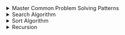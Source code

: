 <details><summary>Master Common Problem Solving Patterns</summary>

## MASTER COMMON PROBLEM SOLVING PATTERNS

### 1. FREQUENCY COUNTER

This pattern uses objects or sets to collect values/frequencies of values. This can often avoid the need for nested loops or O(N^2) operations with arrays / strings.

#### AN EXAMPLE 1

Write a function called same, which accepts
two arrays. The function should return true
if every value in the array has it's correspoding
value squared in the second array. The frequency
of values must be the same. (The order doesn't matter.)

```javascript
same([1, 2, 3], [4, 1, 9]); // true
same([1, 2, 3], [1, 9]); // false
same([1, 2, 1], [4, 4, 1]); // false (must be same frequency)
```

##### A NAIVE SOLUTION

```javascript
// Time Complexity - O(N^2)
function same(arr1, arr2) {
  if (arr.length !== arr2.length) {
    return false;
  }
  for (let i = 0; i < arr1.length; i++) {
    let correctIndex = arr2.indexOf(arr1[i] ** 2);

    if (correctIndex === -1) {
      return false;
    }
    arr2.splice(correctIndex, 1);
  }
  return true;
}
```

##### REFACTOR

```javascript
// Time Complexity - O(N)
function same(arr1, arr2) {
  if (arr1.length !== arr2.length) {
    return false;
  }

  let frequencyCounter1 = {};
  let frequencyCounter2 = {};

  for (let val of arr1) {
    frequencyCounter1[val] = (frequencyCounter1[val] || 0) + 1;
  }
  for (let val of arr2) {
    frequencyCounter2[val] = (frequencyCounter2[val] || 0) + 1;
  }
  for (let key in frequencyCounter1) {
    if (!(key ** 2 in frequencyCounter2)) {
      return false;
    }
    if (frequencyCounter2[key ** 2] !== frequencyCounter1[key]) {
      return false;
    }
  }
  return true;
}
```

#### AN EXAMPLE 2 - ANAGRAMS

Given two strings, write a function to determine if the second string is an anagram of the first. An anagram is a word, phrase, or name formed by rearranging the letters of another, such as cinema, formed from iceman. You may assume the string contains only lowercase alphabets.

```javascript
validAnagram('', ''); // true
validAnagram('aaz', 'zza'); // false
validAnagram('anagram', 'nagaram'); // true
validAnagram('rat', 'car'); //false
validAnagram('awesome', 'awesome'); // false
validAnagram('qwerty', 'qeywrt'); // true
validAnagram('texttwisttime', 'timetwisttext'); // true
```

##### MY SOLUTION

```javascript
// Time Complexity - O(N)
function validAnagram(str1, str2) {
  if (str1.length !== str2.length) {
    return false;
  }

  var freCounter1 = {};
  var freCounter2 = {};

  for (let char of str1) {
    freCounter1[char] = (freCounter1[char] || 0) + 1;
  }
  for (let char of str2) {
    freCounter2[char] = (freCounter2[char] || 0) + 1;
  }
  for (var key in freCounter1) {
    if (!(key in freCounter2)) {
      return false;
    }
    if (freCounter1[key] !== freCounter2[key]) {
      return false;
    }
  }
  return true;
}
```

##### CHALLENGE SOLUTION

```javascript
// Time Complexity - O(N)
function validAnagram(first, second) {
  if (first.length !== second.length) {
    return false;
  }

  const lookup = {};

  for (let i = 0; i < first.length; i++) {
    let letter = first[i];

    // if letter exists, increment, otherwise set to 1
    lookup[letter] ? (lookup[letter] += 1) : (lookup[letter] = 1);
  }

  for (let i = 0; i < second.length; i++) {
    let letter = second[i];

    //can't find letter or letter is zero then it's not an anagram
    if (!lookup[letter]) {
      return false;
    } else {
      lookup[letter] -= 1;
    }
  }

  return true;
}
```

### 2. MULTIPLE POINTERS

Creating pointers or values that correspond to an index or position and move towards the beginning, end or middle based on a certain condition. Very efficient for solving problems with minimal space complexity as well.

#### AN EXAMPLE 1

Write a function called sumZero which accepts a sorted array of integers. The function should find the first pair where the sum is 0. Return an array that includes both values that sume to zero or undefined if a pair does not exist.

```javascript
sumZero([-3, -2, -1, 0, 1, 2, 3]); // [-3, 3]
sumZero([-2, 0, 1, 3]); // undefined
sumZero([1, 2, 3]); // undefined
```

##### A NAIVE SOLUTION

```javascript
// Time Complexity - O(N^2)
// Space Complexity - O(1)
function sumZero(arr) {
  for (let i = 0; i < arr.length; i++) {
    for (let j = i + 1; j < arr.length; j++) {
      if (arr[i] + arr[j] === 0) {
        return [arr[i], arr[j]];
      }
    }
  }
}
```

##### REFACTOR

```javascript
// Time Complexity - O(N)
// Space Complexity - O(1)
function sumZero(arr) {
  let left = 0;
  let right = arr.length - 1;

  while (left < right) {
    let sum = arr[left] + arr[right];

    if (sum === 0) {
      return [arr[left], arr[right]];
    } else if (sum > 0) {
      right--;
    } else {
      left++;
    }
  }
}
```

#### AN EXAMPLE 2 - countUniqueValues

Implement a function called countUniqueValues, which accepts a sorted array, and counts the unique values in the array. There can be negative numbers in the array, but it will always be sorted.

```javascript
countUniqueValues([1, 1, 1, 1, 1, 1]); // 2
countUniqueValues([1, 2, 3, 4, 4, 4, 7, 7, 12, 12, 13]); // 7
countUniqueValues([]); // 0
countUniqueValues([-2, -1, -1, 0, 1]); // 4
```

##### MY SOLUTION 1

```javascript
// Only works in a sorted array
// Time Complexity - O(n)
function countUniqueValues(arr) {
  if (arr.length === 0) return 0;

  var count = 1;

  for (let i = 0; i < arr.length - 1; i++) {
    if (arr[i] !== arr[i + 1]) {
      count++;
    }
  }
  return count;
}
```

##### MY SOLUTION 2

```javascript
// Time Complexity - O(n)
function countUniqueValues(arr) {
  if (arr.length === 0) return 0;

  var freCounter = {};
  var count = 0;

  for (let i = 0; i < arr.length; i++) {
    var key = arr[i];
    freCounter[key] = (freCounter[key] || 0) + 1;
  }
  for (var key in freCounter) {
    count++;
  }
  return count;
}
```

##### CHALLENGE SOLUTION

```javascript
// Only works in a sorted array
// Time Complexity - O(n)
function countUniqueValues(arr) {
  if (arr.length === 0) return 0;

  var i = 0;

  for (var j = 1; j < arr.length; j++) {
    if (arr[i] !== arr[j]) {
      i++;
      arr[i] = arr[j];
    }
  }
  return i + 1;
}
```

### 3. SLIDING WINDOW

This pattern involves creating a window which can either be an array or number from one position to another. Depending on a certain condition, the window either increases or closes (and a new window is created). Very useful for keeping track of a subset of data in an array/string etc.

#### AN EXAMPLE 1

Write a function called maxSubarraySum which accepts an array of integers and a number called n. The function should calculate the maximum sum of n consecutive elements in the array.

```javascript
maxSubarraySum([1, 2, 5, 2, 8, 1, 5], 2); // 10
maxSubarraySum([1, 2, 5, 2, 8, 1, 5], 4); // 17
maxSubarraySum([4, 2, 1, 6], 1); // 6
maxSubarraySum([4, 2, 1, 6, 2], 4); // 13
maxSubarraySum([], 4); // null
```

#### MY SOLUTION

```javascript
function maxSubarraySum(arr, n) {
  if (arr.length === 0) return null;

  var maxSum = -Infinity;
  var curSum = 0;

  for (let i = 0; i < arr.length - n + 1; i++) {
    for (let j = i; j < n + i; j++) {
      curSum += arr[j];
    }
    if (maxSum < curSum) {
      maxSum = curSum;
    }
    curSum = 0;
  }
  return maxSum;
}
```

##### A NAIVE SOLUTION

```javascript
function maxSubarraySum(arr, num) {
  if (num > arr.length) {
    return null;
  }

  var max = -Infinity;
  var temp;

  for (let i = 0; i < arr.length - num + 1; i++) {
    temp = 0;
    for (let j = 0; j < num; j++) {
      temp += arr[i + j];
    }
    if (temp > max) {
      max = temp;
    }
  }
  return max;
}
```

##### REFACTOR

```javascript
// Time Complexity - O(n)
function maxSubarraySum(arr, num) {
  let maxSum = 0;
  let tempSum = 0;

  if (arr.length < num) return null;
  for (let i = 0; i < num; i++) {
    maxSum += arr[i];
  }
  tempSum = maxSum;
  for (let i = num; i < arr.length; i++) {
    tempSum = tempSum - arr[i - num];
    maxSum = Math.max(maxSum, tempSum);
  }
  return maxSum;
}
```

### 4. Devide and Conquer

This pattern involves dividing a data set into smaller chunks and then repeating a process with a subset of data. This pattern can tremendously decrease time complexity.

#### AN EXAMPLE 1

Given a sorted array of integers, write a function called search, that accepts a value and returns the index where the value passed to the function is located. If the value is not found, return -1

```javascript
search([1, 2, 3, 4, 5, 6], 4); // 3
search([1, 2, 3, 4, 5, 6], 6); // 5
search([1, 2, 3, 4, 5, 6], 11); // -1
```

##### A NAIVE SOLUTION

```javascript
// Linear Search
// Time Complexity O(n)
function search(arr, val) {
  for (let i = 0; i < arr.length; i++) {
    if (arr[i] === val) {
      return i;
    }
  }
  return -1;
}
```

##### REFACTOR

```javascript
// Binary Search
// Time Complexity O(log n)
function search(arr, val) {
  let min = 0;
  let max = array.length - 1;

  while (min <= max) {
    let middle = Math.floor((min + max) / 2);
    let currentElement = array[middle];

    if (array[middle] < val) {
      min = middle + 1;
    } else if (array[middle] > val) {
      max = middle - 1;
    } else {
      return middle;
    }
    return -1;
  }
}
```

### REFERENCE

[JavaScript Algorithms and Data Structures Masterclass - Udemy](https://www.udemy.com/js-algorithms-and-data-structures-masterclass/)

</details>

<details><summary>Search Algorithm</summary>

## SEARCH ALGORITHM

### HOW DO WE NORMALLY SEARCH?

Given an array, the simplest way to search for an value is to look at every element in the array and check if it's the value we want. This is called linear search.

##### JAVASCRIPT HAS BUILT-IN SEARCH FUNCTIONS!

There are many different search methods on arrays in JavaSCript.

- indexOf
- includes
- find
- findIndex

But how do these functions work?

### LINEAR SEARCH

##### AN EXAMPLE

Write a function called linearSearch which accepts an array and a value, and returns the index at which the value exists. If the value does not exist in the array, return -1. Don't use indexOf to implement this function!  
Examples:

```javascript
linearSearch([10, 15, 20, 25, 30], 15); //1
linearSearch([9, 8, 7, 6, 5, 4, 3, 2, 1, 0], 4); // 5
linearSearch([100], 100); // 0
linearSearch([1, 2, 3, 4, 5], 6); // -1
linearSearch([9, 8, 7, 6, 5, 4, 3, 2, 1, 0], 10); // -1
linearSearch([100], 200); // -1
```

##### PSEUDOCODE

- This function accpets an array and a value
- Loop through the array and check if the current array element is equal to the value
- If it is, return the index at which the element is found
- If the value is never found, return -1

##### SOLUTION

```javascript
// Time Complexity - O(n)
function linearSearch(arr, val) {
  for (var i = 0; i < arr.length; i++) {
    if (arr[i] === val) return i;
  }
  return -1;
}

linearSearch([10, 15, 20, 25, 30], 15);
```

##### TIME COMPLEXITY

- BEST: O(1)
- AVERAGE: O(n)
- WORST : O(n)

### BINARY SEARCH

- Binary search is a much faster from of search
- Rather than eliminating one element at a time, you can eliminate half of the remaining elements at a time
- Binary search only works on sorted arrays!

##### AN EXAMPLE

Return the index at which the value exists. Otherwise, return -1.

```javascript
binarySearch([1, 2, 3, 4, 5], 2); // 1
binarySearch([1, 2, 3, 4, 5], 3); // 2
binarySearch([1, 2, 3, 4, 5], 5); // 4
binarySearch([1, 2, 3, 4, 5], 6); // -1
```

##### PSEUDOCODE

- This function accepts a sorted array and a value
- Create a left pointer at the start of the array, and a right pointer at the end of the array
- While the left pointer comes before the right pointer.
  - Create a pointer in the middle
  - If you find the value you want, return the index
  - If the value is too small, move the left pointer up
  - If the value is too large, move the right pointer down
- If you never find the value, return -1

##### SOLUTION

```javascript
function binarySearch(arr, elem) {
  var start = 0;
  var end = arr.length - 1;
  var middle = Math.floor((start + end) / 2);

  while (arr[middle] !== elem && start < end) {
    if (elem < arr[middle]) {
      end = middle - 1;
    } else {
      start = middle + 1;
    }
    middle = Math.floor((start + end) / 2);
  }
  if (arr[middle] == elem) {
    return middle;
  }
  return -1;
}

binarySearch([2, 5, 6, 9, 13, 15, 28, 30], 15);
```

##### REFACTOR

```javascript
function binarySearch(arr, elem) {
  var start = 0;
  var end = arr.length - 1;
  var middle = Math.floor((start + end) / 2);

  while (arr[middle] !== elem && start < end) {
    if (elem < arr[middle]) end = middle - 1;
    else start = middle + 1;
    middle = Math.floor((start + end) / 2);
  }
  return arr[middle] == elem ? middle : -1;
}

binarySearch([2, 5, 6, 9, 13, 15, 28, 30], 15);
```

##### TIME COMPLEXITY

- BEST: O(1)
- AVERAGE: O(log n)
- WORST : O(log n)

### NAIVE STRING SEARCH

- Suppose you want to count the number of times a smaller string appears in a longer string
- A straightforward approach involes checking pairs of characters individually

##### Pseudocode

- Loop over the longer string
- Loop over the shorter string
- If the characters don't match, break out of the inner loop
- If the characters do match, keep going
- If you complete the inner loop and find a match, increment the count of matches
- Return the count

##### MY APPROACH

```javascript
function naiveSearch(str, word) {
  var count = 0;
  var isMatched;

  for (let i = 0; i < str.length - word.length + 1; i++) {
    isMatched = true;
    for (let j = i; j < word.length + i; j++) {
      if (str[j] !== word[j - i]) {
        isMatched = false;
        break;
      }
    }
    if (isMatched) count++;
  }
  return count;
}

naiveSearch('lorie loled', 'loled');
```

##### SOLUTION

```javascript
function naiveSearch(long, short) {
  var count = 0;

  for (var i = 0; i < long.length; i++) {
    for (var j = 0; j < short.length; j++) {
      if (short[j] !== long[i + j]) break;
      if (j === short.length - 1) count++;
    }
  }
  return count;
}

naiveSearch('lorie loled', 'loled');
```

### REFERENCE

[JavaScript Algorithms and Data Structures Masterclass - Udemy](https://www.udemy.com/js-algorithms-and-data-structures-masterclass/)

</details>

<details><summary>Sort Algorithm</summary>

## SORT ALGORITHM

### WHAT IS SORTING?

Sorting is the process of rearranging the items in a collection (e.g. an array) so that the items are in some kind of order.

Examples:

- Sorting numbers from smallest to largest
- Sorting names alphabetically
- Sorting movies based on release year
- Sorting movies based on revenuse

### WHY DO WE NEED TO LEARN THIS?

- Sorting is an increadibly common task, so it's good to know how it works.
- There are many different ways to sort things, and different techniques have their own advantages and disadvantages.
- Sorting comes up in interviews many times!

##### JAVASCRIPT HAS A SORT METHOD

Yes, it does... but it doesn't always work the way you expect.

```javascript
// ["Algorithms", "Colt", "Data Structures", "Steel"]
['Steele', 'Colt', 'Data Structures', 'Algorithms'].sort();
```

```javascript
// [10, 15, 4, 6]
[6, 4, 15, 10].sort();
```

##### TELLING JAVASCRIPT HOW TO SORT

- The built- sort method accepts an optional comparator function.
- You can use this comparator function to tell JavaScript how you want it to sort.
- The comparator looks at pairs of elements(a and b), determines their sort order based on the return value.
  - If it returns a negative number, a should come before b.
  - If it returns a positive number, a should come after b.
  - If it returns 0, a and b are the same as far as the sort is concerned.

```javascript
function numberCompare(num1, num2) {
  return num1 - num2;
}

// [4, 6, 10, 15]
[6, 4, 15, 10].sort(numberCompare);
```

### BUBBLE SORT

A sorting algorithm where the largest values bubble up to the top!

##### BEFORE WE SORT, WE MUST SWAP!

Many sorting algorithms involve some type of swapping functionality(e.g. swapping to numbers to put them in order)

```javascript
// ES5
function swap(arr, idx1, idx2) {
    var temp = arr[idx1];
    arr[idx1] = arr[idx2];
    arr[idx2] = temp;
}

// ES6
function swap = (arr, idx1, idx2) => {
    [arr[idx1], arr[idx2]] = [arr[idx2], arr[idx1]];
}
```

##### PSEUDOCODE

- Start looping from a variable called i the end of the array towards the beginning.
- Start an inner loop with a variable called j from the beginning until i - 1.
- If arr[j] is greater than arr[j+1], swap those two values!
- Return the sorted array.

##### MY APPROACH

```javascript
function bubbleSort(arr) {
  for (var i = 0; i < arr.length; i++) {
    for (var j = 0; j < arr.length - i - 1; j++) {
      if (arr[j] > arr[j + 1]) {
        var temp = arr[j + 1]; //  no block scoping
        arr[j + 1] = arr[j];
        arr[j] = temp;
      }
    }
  }
  return arr;
}
```

##### SOLUTION - LESS OPTIMIZED

```javascript
function bubbleSort(arr) {
  for (var i = 0; i < arr.length; i++) {
    for (var j = 0; j < arr.length; j++) {
      if (arr[j] > arr[j + 1]) {
        // SWAP!
        var temp = arr[j];
        arr[j] = arr[j + 1];
        arr[j + 1] = temp;
      }
    }
  }
  return arr;
}
```

##### REFACTOR - ES5

```javascript
function bubbleSort(arr) {
  for (var i = arr.length; i > 0; i--) {
    for (var j = 0; j < i - 1; j++) {
      if (arr[j] > arr[j + 1]) {
        temp = arr[j];
        arr[j] = arr[j + 1];
        arr[j + 1] = temp;
      }
    }
  }
  return arr;
}
```

##### REFACTOR - ES6

```javascript
function bubbleSort(arr) {
  const swap = (arr, idx1, idx2) => {
    [arr[idx1], arr[idx2]] = [arr[idx2], arr[idx1]];
  };

  for (var i = arr.length; i > 0; i--) {
    for (var j = 0; j < i - 1; j++) {
      if (arr[j] > arr[j + 1]) {
        swap(arr, j, j + 1);
      }
    }
  }
  return arr;
}
```

##### REFACTOR AGAIN!

if it didn't swap anything in the last time, you're not going to swap them the next time. Let's optimize with noSwaps to short the circuit.

```javascript
function bubbleSort(arr) {
  var noSwaps;

  for (var i = arr.length; i > 0; i--) {
    noSwaps = true;
    for (var j = 0; j < i - 1; j++) {
      if (arr[j] > arr[j + 1]) {
        // SWAP!
        var temp = arr[j];
        arr[j] = arr[j + 1];
        arr[j + 1] = temp;
        noSwaps = false;
      }
    }
  }
  if(noSwaps) break;
  return arr;
}
```

##### TIME COMPLEXITY

- BEST: O(n)
- AVERAGE: O(n^2)
- WORST : O(n^2)

##### SPACE COMPLEXITY

- O(1)

##### TIPS

- Bubble sort is a good candidate when we know that the data is very nearly sorted.

### SELECTION SORT

Similar to bubble sort, but instead of first placing large values into sorted position, it places small values into sorted position.

##### PSEUDOCODE

- Store the first element as the smallest value you've seen so far.
- Compare this item to the next item in the array until you find a smaller number.
- If a smaller number is found, designate that smaller number to be the new "minumum" and continue until the end of the array.
- If the "minumum" is not the value (index) you initially began with, swap the two values.
- Repeat this with the next element until the array is sorted.

##### MY APPROACH

```javascript
function selectionSort(arr) {
  for (var i = 0; i < arr.length; i++) {
    var min = i;
    for (var j = i + 1; j < arr.length; j++) {
      if (arr[min] > arr[j]) {
        min = j;
      }
    }
    var temp = arr[i];
    arr[i] = arr[min];
    arr[min] = temp;
  }
  return arr;
}
```

##### SOLUTION - ES5

```javascript
function selectionSort(arr) {
  for (var i = 0; i < arr.length; i++) {
    var lowest = i;
    for (var j = i + 1; j < arr.length; j++) {
      if (arr[j] < arr[lowest]) lowest = j;
    }
    if (i !== lowest) {
      var temp = arr[i];
      arr[i] = arr[lowest];
      arr[lowest] = temp;
    }
  }
  return arr;
}
```

##### SOLUTION - ES6

```javascript
function selectionSort(arr) {
  const swap = (arr, idx1, idx2) => {
    [arr[idx1], arr[idx2]] = [arr[idx2], arr[idx1]];
  };

  for (var i = 0; i < arr.length; i++) {
    var lowest = i;
    for (var j = i + 1; j < arr.length; j++) {
      if (arr[j] < arr[lowest]) lowest = j;
    }
    if (i !== lowest) swap(arr, i, lowest);
  }
  return arr;
}
```

##### TIME COMPLEXITY

- BEST - O(n)
- AVERAGE - O(n^2)
- WORST - O(n^2)

##### SPACE COMPLEXITY

- O(1)

### INSERTION SORT

Builds up the sort by gradually creating a larger left half which is always sorted.

##### PSEUDOCODE

- Start by picking the second element in the array.
- Now compare the second element with the one before it and swap if necessary.
- Continue to the next element and if it is in the incorrect order, iterate through the sorted portion(i.e. the left side) to place the element in the correct place.
- Repeat until the array is sorted.

##### MY APPROACH

```javascript
function insertionSort(arr) {
  for (var i = 1; i < arr.length; i++) {
    for (var j = i - 1; j >= 0; j--) {
      if (arr[j] <= arr[j + 1]) break;
      var temp = arr[j + 1];
      arr[j + 1] = arr[j];
      arr[j] = temp;
    }
  }
  return arr;
}
```

##### SOLUTION

```javascript
function insertionSort(arr) {
  for (var i = 1; i < arr.length; i++) {
    var currentVal = arr[i];
    for (var j = i - 1; j >= 0 && arr[j] > currentVal; j--) {
      arr[j + 1] = arr[j];
    }
    arr[j + 1] = currentVal;
  }
  return arr;
}

insertionSort([2, 1, 9, 76, 4]);
```

##### TIME COMPLEXITY

- BEST: O(n)
- AVERAGE: O(n^2)
- WORST : O(n^2)

##### SPACE COMPLEXITY

- O(1)

### RECAP

- Sorting is fundamental!
- Bubble sort, selection sort, and insertion sort are all roughly equivalent.
- All have average time complexities that are quadratic.
- We can do better... but we need more complex algorithms!

### FASTER SORTS

- There is a family of sorting algorithms that can improve time complexity from O(n^2) to O(nlogn).
- There's a tradeoff between efficiency and simplicity.
- The more efficient algorithms are much less simple, and generally take longer to understand.
- Let's dive in!

### MERGE SORT

- It's a combination of two things - merging and sorting!
- Exploits the fact that arrays of 0 or 1 element are always sorted.
- Works by decomposing an array into smaller arrays of 0 or 1 elements, then building up a newly sorted array.

##### PSEUDOCODE

###### merge

- In order to implement merge sort, it's useful to first implement a function responsible for merging two sorted arrays.
- Given two arrays which are sorted, this helper function should create a new array which is also sorted, and consists of all of the elements in the two input arrays.
- This function should run in O(n + m) time and O(n + m) space and should not modify the parameters passed to it.
- Create an empty array, take a look at the smallest values in each input array.
- While there are still values we haven't looked at..
  - If the value in the first array is smaller than the value in the second array, push the value in the first array into our results and move on to the next value in the first array.
  - If the value in the first array is larger than the value in the second array, push the value in the second array into our results and move on to the next value in the second array.
  - Once we exhaust one array, push in all remaining values from the other array.

###### mergeSort

- Break up the array into halves until you have arrays that are empty or have one element.
- Once you have smaller sorted arrays, merge those arrays with other sorted arrays until you are back at the full length of the array.
- Once the array has been merged back together, return the merged (and sorted!) array.

##### SOLUTION

```javascript
function merge(arr1, arr2) {
  let results = [];
  let i = 0;
  let j = 0;

  while (i < arr1.length && j < arr2.length) {
    if (arr2[j] > arr1[i]) {
      results.push(arr1[i]);
      i++;
    } else {
      results.push(arr2[j]);
      j++;
    }
  }
  while (i < arr1.length) {
    results.push(arr1[i]);
    i++;
  }
  while (j < arr2.length) {
    results.push(arr2[j]);
    j++;
  }
  return results;
}

function mergeSort(arr) {
  if (arr.length <= 1) return arr;

  let mid = Math.flooar(arr.length / 2);
  let left = mergeSort(arr.slice(0, mid));
  let right = mergeSort(arr.slice(mid));

  return merge(left, right);
}
```

##### TIME COMPLEXITY

- BEST: O(nlogn)
- AVERAGE: O(nlogn)
- WORST : O(nlogn)

##### SPACE COMPLEXITY

- O(n)

### QUICK SORT

- Like merge sort, exploits the fact that arrays of 0 or 1 element are always sorted.
- Works by selecting one element (called the "pivot") and finding the index where the pivot should end up in the sorted array.
- Once the pivot is positioned appropriately, quick sort can be applied on either side of the pivot.

### REFERENCE

[JavaScript Algorithms and Data Structures Masterclass - Udemy](https://www.udemy.com/js-algorithms-and-data-structures-masterclass/)

</details>

<details><summary>Recursion</summary>

## RECURSION

### 1. WHAT IS RECURSION?

Recursion is a process(a function in our case) that calls itself.

##### BUT FIRST... LET'S TALKE ABOUT FUNCTIONS

- In alomost all program langauges, there is a built in data structure that manages what happens when functions are invoked.

##### THE CALL STACK

- It's a stack data structure -we'll talk about that later!
- Any time a function is invoked it is placed(pushed) on the top of the call stack.
- When JavaScript sees the return keyword or when the function ends, the JavaScript engine will remove(pop).

##### IT'S EVERYWHERE!

- JSON.parse / JSON.stringfy
- document.getElementById and DOM traversal algorithms
- Object traversal
- We will see it with more complex data structures
- It's sometimes a cleaner alternative to iteration

##### WHY DO I CARE?

- You're used to functions being pushed on the call stack and popped off when they are done.
- When we write recursive functions, we keep pushing new functions onto the call stack!

### 2. HOW RECURSIVE FUNCTIONS WORK?

Invoke the same function with a different input until you reach your base case!

##### BASE CASE

The condition when the recursion ends. This is the most important concept to understand.

##### TWO ESSENTIAL PARTS OF A RECURSIVE FUNCTION!

- Base Case
- Different Input

##### AN EXAMPLE 1 - RECURSIVE FUNCTION

```javascript
function countDown(num) {
  if (num <= 0) {
    console.log('All done!');
    return;
  }
  console.log(num);
  num--;
  countDown(num);
}
```

##### AN EXAMPLE 2 - RECURSIVE FUNCTION

```javascript
function sumRange(num) {
  if (num === 1) return 1;
  return num + sumRange(num - 1);
}
```

##### CHECK-LIST

- Can you spot the base case?
- Do you notice the different input?
- What would happen if we didn't return?

##### NON-RECURSIVE SOLUTION - FACTORIAL

```javascript
function factorial(num) {
  let total = 1;

  for (let i = num; i > 0; i--) {
    total *= i;
  }
  return total;
}
```

##### RECURSIVE SOLUTION - FACTORIAL

```javascript
function factorial(num) {
  if (num === 1) return 1;
  return num * factorial(num - 1);
}
```

##### WHERE THINGS GO WRONG

- No base case
- Forgetting to return or returning the wrong thing!
- Stack overflow!(e.g. Maximum call stack size exceeded)

```javascript
// This is ok.
function factorial(num) {
  if (num === 1) return 1;
  return num * factorial(num);
}

factorial(5);
```

```javascript
// Never end!
function factorial(num) {
  if (num === 1) console.log(1);
  return num * factorial(num - 1);
}

factorial(5);
```

### 3. HELPER VS PURE

##### HELPER METHOD RECURSION

```javascript
function outer(input) {
  var outerScopedVariable = [];

  function helper(helperInput) {
    // modify the outerScopedVariable
    helper(helperInput--);
  }
  helper(input);
  return outerScopedVariable;
}
```

##### ANOTHER EXAMPLE

Let's try to collect all of the odd values in an array!

```javascript
function collectOddValues(arr) {
  let result = [];

  function helper(helperInput) {
    if (helperInput.length === 0) {
      return;
    }
    if (helperInput[0] % 2 !== 0) {
      result.push(helperInput[0]);
    }
    helper(helperInput.slice(1));
  }

  helper(arr);
  return result;
}

collectOddValues([1, 2, 3, 4, 5, 6, 7, 8, 9]);
```

##### PURE RECURSION

```javascript
function collectOddValues(arr) {
  let newArr = [];

  if (arr.length === 0) {
    return newArr;
  }

  if (arr[0] % 2 !== 0) {
    newArr.push(arr[0]);
  }

  newArr = newArr.concat(collectOddValues(arr.slice(1)));
  return newArr;
}

collectOddValues([1, 2, 3, 4, 5, 6, 7, 8, 9]);
```

##### PURE RECURSION TIPS

- For arrays, use methods like slice, the spread operator, and concat that make copies of arrays so you do not mutate them.
- Remember that strings are imumutable so you will need to use methods like slice, substr, or substring to make copies of strings.
- To make copies of objects use Object.assign, or the spread operator.

### REFERENCE

[JavaScript Algorithms and Data Structures Masterclass - Udemy](https://www.udemy.com/js-algorithms-and-data-structures-masterclass/)

</details>
